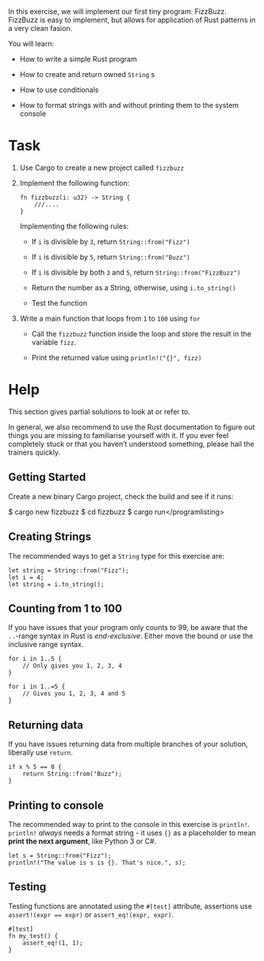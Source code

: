 In this exercise, we will implement our first tiny program: FizzBuzz.
FizzBuzz is easy to implement, but allows for application of Rust
patterns in a very clean fasion.

You will learn:

-   How to write a simple Rust program

-   How to create and return owned `String` s

-   How to use conditionals

-   How to format strings with and without printing them to the system
    console

Task
====

1.  Use Cargo to create a new project called `fizzbuzz`

2.  Implement the following function:

        fn fizzbuzz(i: u32) -> String {
            ///....
        }

    Implementing the following rules:

    -   If `i` is divisible by `3`, return `String::from("Fizz")`

    -   If `i` is divisible by `5`, return `String::from("Buzz")`

    -   If `i` is divisible by both `3` and `5`, return
        `String::from("FizzBuzz")`

    -   Return the number as a String, otherwise, using `i.to_string()`

    -   Test the function

3.  Write a main function that loops from `1` to `100` using `for`

    -   Call the `fizzbuzz` function inside the loop and store the
        result in the variable `fizz`.

    -   Print the returned value using `println!("{}", fizz)`

Help
====

This section gives partial solutions to look at or refer to.

In general, we also recommend to use the Rust documentation to figure
out things you are missing to familiarise yourself with it. If you ever
feel completely stuck or that you haven’t understood something, please
hail the trainers quickly.

Getting Started
---------------

Create a new binary Cargo project, check the build and see if it runs:

$ cargo new fizzbuzz $ cd fizzbuzz $ cargo run&lt;/programlisting&gt;

Creating Strings
----------------

The recommended ways to get a `String` type for this exercise are:

    let string = String::from("Fizz");
    let i = 4;
    let string = i.to_string();

Counting from 1 to 100
----------------------

If you have issues that your program only counts to 99, be aware that
the `..`-range syntax in Rust is *end-exclusive*. Either move the bound
or use the inclusive range syntax.

    for i in 1..5 {
        // Only gives you 1, 2, 3, 4
    }

    for i in 1..=5 {
        // Gives you 1, 2, 3, 4 and 5
    }

Returning data
--------------

If you have issues returning data from multiple branches of your
solution, liberally use `return`.

    if x % 5 == 0 {
        return String::from("Buzz");
    }

Printing to console
-------------------

The recommended way to print to the console in this exercise is
`println!`. `println!` *always* needs a format string - it uses `{}` as
a placeholder to mean **print the next argument**, like Python 3 or C\#.

    let s = String::from("Fizz");
    println!("The value is s is {}. That's nice.", s);

Testing
-------

Testing functions are annotated using the `#[test]` attribute,
assertions use `assert!(expr == expr)` or `assert_eq!(expr, expr)`.

    #[test]
    fn my_test() {
        assert_eq!(1, 1);
    }
